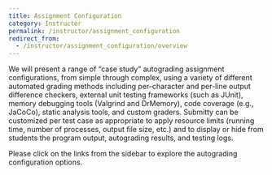 ```yaml
---
title: Assignment Configuration
category: Instructor
permalink: /instructor/assignment_configuration
redirect_from:
  - /instructor/assignment_configuration/overview
---
```


We will present a range of “case study” autograding assignment configurations,
from simple through complex, using a variety of different automated
grading methods including per-character and per-line output difference
checkers, external unit testing frameworks (such as JUnit), memory
debugging tools (Valgrind and DrMemory), code coverage (e.g., JaCoCo),
static analysis tools, and custom graders. Submitty can be customized
per test case as appropriate to apply resource limits (running time,
number of processes, output file size, etc.) and to display or hide
from students the program output, autograding results, and testing
logs.

Please click on the links from the sidebar to explore the autograding
configuration options.